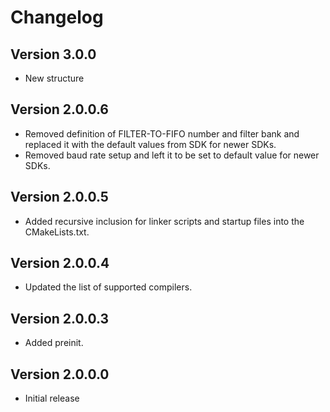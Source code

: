 # Changelog

## Version 3.0.0

- New structure

## Version 2.0.0.6

- Removed definition of FILTER-TO-FIFO number and filter bank and replaced it with the default values from SDK for newer SDKs.
- Removed baud rate setup and left it to be set to default value for newer SDKs.

## Version 2.0.0.5

- Added recursive inclusion for linker scripts and startup files into the CMakeLists.txt.

## Version 2.0.0.4

- Updated the list of supported compilers.

## Version 2.0.0.3

- Added preinit.

## Version 2.0.0.0

- Initial release
